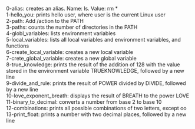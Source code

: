 0-alias: creates an alias. Name: ls. Value: rm *   
1-hello_you: prints hello user, where user is the current Linux user   
2-path: Add /action to the PATH   
3-paths: counts the number of directories in the PATH   
4-globl_variables: lists environment variables   
5-local_variables: lists all local variables and environment variables, and functions   
6-create_local_variable: creates a new local variable   
7-crete_global_variable: creates a new global variable   
8-true_knowledge: prints the result of the addition of 128 with the value stored in the environment variable TRUEKNOWLEDGE, followed by a new line   
9-divide_and_rule: prints the result of POWER divided by DIVIDE, followed by a new line   
10-love_exponent_breath: displays the result of BREATH to the power LOVE   
11-binary_to_decimal: converts a number from base 2 to base 10   
12-combinations: prints all possible combinations of two letters, except oo   
13-print_float: prints a number with two decimal places, followed by a new line   
